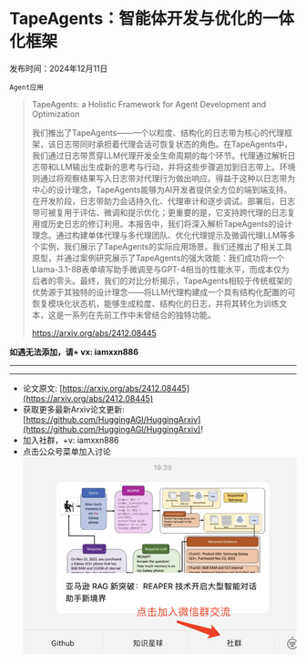 # TapeAgents：智能体开发与优化的一体化框架
发布时间：2024年12月11日

`Agent应用`
> TapeAgents: a Holistic Framework for Agent Development and Optimization
>
> 我们推出了TapeAgents——一个以粒度、结构化的日志带为核心的代理框架，该日志带同时承担着代理会话可恢复状态的角色。在TapeAgents中，我们通过日志带贯穿LLM代理开发全生命周期的每个环节。代理通过解析日志带和LLM输出生成新的思考与行动，并将这些步骤追加到日志带上。环境则通过将观察结果写入日志带对代理行为做出响应。得益于这种以日志带为中心的设计理念，TapeAgents能够为AI开发者提供全方位的端到端支持。在开发阶段，日志带助力会话持久化、代理审计和逐步调试。部署后，日志带可被复用于评估、微调和提示优化；更重要的是，它支持跨代理的日志复用或历史日志的修订利用。本报告中，我们将深入解析TapeAgents的设计理念。通过构建单体代理与多代理团队、优化代理提示及微调代理LLM等多个实例，我们展示了TapeAgents的实际应用场景。我们还推出了相关工具原型，并通过案例研究展示了TapeAgents的强大效能：我们成功将一个Llama-3.1-8B表单填写助手微调至与GPT-4相当的性能水平，而成本仅为后者的零头。最终，我们的对比分析揭示，TapeAgents相较于传统框架的优势源于其独特的设计理念——将LLM代理构建成一个具有结构化配置的可恢复模块化状态机，能够生成粒度、结构化的日志，并将其转化为训练文本，这是一系列在先前工作中未曾结合的独特功能。
>
> https://arxiv.org/abs/2412.08445

**如遇无法添加，请+ vx: iamxxn886**
<hr />


<hr />

- 论文原文: [https://arxiv.org/abs/2412.08445](https://arxiv.org/abs/2412.08445)
- 获取更多最新Arxiv论文更新: [https://github.com/HuggingAGI/HuggingArxiv](https://github.com/HuggingAGI/HuggingArxiv)!
- 加入社群，+v: iamxxn886
- 点击公众号菜单加入讨论
![](https://raw.githubusercontent.com/HuggingAGI/wx_assets/main/2024/07/31/1722434818326-94339e92-22f1-4472-9d27-fed232f70b5d.jpeg)